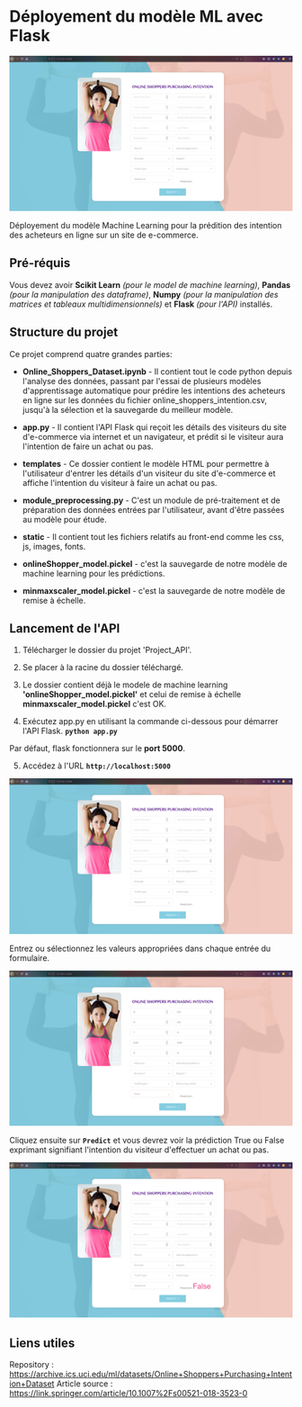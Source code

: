# Déployement du modèle ML avec Flask

![model_API](https://raw.githubusercontent.com/VLNTNF/online-shoppers-dataset/main/WATCHme/flask_API_1.png)

Déployement du modèle Machine Learning pour la prédition des intention des acheteurs en ligne sur un site de e-commerce.


## Pré-réquis


Vous devez avoir **Scikit Learn** _(pour le model de machine learning)_, **Pandas** _(pour la manipulation des dataframe)_, **Numpy** _(pour la manipulation des matrices et tableaux multidimensionnels)_ et **Flask** _(pour l'API)_ installés.


## Structure du projet


Ce projet comprend quatre grandes parties:

- **Online_Shoppers_Dataset.ipynb** - Il contient tout le code python depuis l'analyse des données, passant par l'essai de plusieurs modèles d'apprentissage automatique pour prédire les intentions des acheteurs en ligne sur les données du fichier online_shoppers_intention.csv, jusqu'à la sélection et la sauvegarde du meilleur modèle.

- **app.py** - Il contient l'API Flask qui reçoit les détails des visiteurs du site d'e-commerce via internet et un navigateur, et prédit si le visiteur aura l'intention de faire un achat ou pas.

- **templates** - Ce dossier contient le modèle HTML pour permettre à l'utilisateur d'entrer les détails d'un visiteur du site d'e-commerce et affiche l'intention du visiteur à faire un achat ou pas.

- **module_preprocessing.py** - C'est un module de pré-traitement et de préparation des données entrées par l'utilisateur, avant d'être passées au modèle pour étude.

- **static** - Il contient tout les fichiers relatifs au front-end comme les css, js, images, fonts.

- **onlineShopper_model.pickel** - c'est la sauvegarde de notre modèle de machine learning pour les prédictions.

- **minmaxscaler_model.pickel** - c'est la sauvegarde de notre modèle de remise à échelle.


## Lancement de l'API


1. Télécharger le dossier du projet 'Project_API'.

2. Se placer à la racine du dossier téléchargé.

3. Le dossier contient déjà le modele de machine learning **'onlineShopper_model.pickel'** et celui de remise à échelle **minmaxscaler_model.pickel** c'est OK.

4. Exécutez app.py en utilisant la commande ci-dessous pour démarrer l'API Flask.
    **`python app.py`**
    
Par défaut, flask fonctionnera sur le **port 5000**.

5. Accédez à l'URL **`http://localhost:5000`**

![index](https://raw.githubusercontent.com/VLNTNF/online-shoppers-dataset/main/WATCHme/flask_API_1.png)

Entrez ou sélectionnez les valeurs appropriées dans chaque entrée du formulaire.

![remplissage du formulaire](https://raw.githubusercontent.com/VLNTNF/online-shoppers-dataset/main/WATCHme/flask_API_2.png)

Cliquez ensuite sur **`Predict`** et vous devrez voir la prédiction True ou False exprimant signifiant l'intention du visiteur d'effectuer un achat ou pas.

![résultat de la prédiction](https://raw.githubusercontent.com/VLNTNF/online-shoppers-dataset/main/WATCHme/flask_API_3.png)


## Liens utiles

Repository : https://archive.ics.uci.edu/ml/datasets/Online+Shoppers+Purchasing+Intention+Dataset
Article source : https://link.springer.com/article/10.1007%2Fs00521-018-3523-0